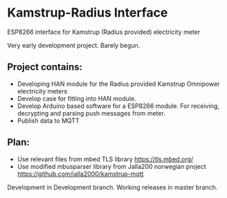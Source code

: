 # Kamstrup-Radius Interface
 ESP8266 interface for Kamstrup (Radius provided) electricity meter

Very early development project. Barely begun.

## Project contains:
* Developing HAN module for the Radius provided Kamstrup Omnipower electricity meters
* Develop case for fitting into HAN module.
* Develop Arduino based software for a ESP8266 module. For receiving, decrypting and parsing push messages from meter.
* Publish data to MQTT

## Plan: 
* Use relevant files from mbed TLS library https://tls.mbed.org/
* Use modified mbusparser library from Jalla200 norwegian project https://github.com/jalla2000/kamstrup-mqtt

Development in Development branch. Working releases in master branch.
